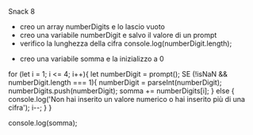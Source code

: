 Snack 8

<!-- Chiedi un numero di 4 cifre all’utente -->

- creo un array numberDigits e lo lascio vuoto
- creo una variabile numberDigit e salvo il valore di un prompt
- verifico la lunghezza della cifra    console.log(numberDigit.length);

<!-- Calcola la somma di tutte le cifre che compongono il numero. -->

- creo una variabile somma e la inizializzo a 0

for (let i = 1; i <= 4; i++){
    let numberDigit = prompt();
    SE (!isNaN && numberDigit.length === 1){
        numberDigit = parseInt(numberDigit);
        numberDigits.push(numberDigit);
        somma += numberDigits[i];
    } else {
        console.log('Non hai inserito un valore numerico o hai inserito più di una cifra');
        i--;
    }
}

<!-- Stampa il risultato in console -->

console.log(somma);